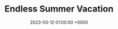 ---
layout: none
title:  "Endless Summer Vacation"
artist: "Miley Cyrus"
art: "mileycyrus-endlesssummervacation.jpg"
spotify_url: https://open.spotify.com/album/0HiZ8fNXwJOQcrf5iflrdz
date:   2023-03-12 01:00:00 +0000
categories: album
tags: [female, pop]
---